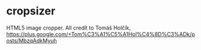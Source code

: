 cropsizer
=========

HTML5 image cropper. All credit to Tomáš Holčík, https://plus.google.com/+Tom%C3%A1%C5%A1Hol%C4%8D%C3%ADk/posts/MbzqAdkMyuh
